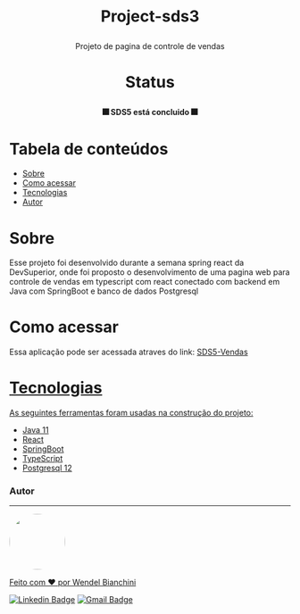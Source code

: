 # <p align="center">Project-sds3

<p align="center">Projeto de pagina de controle de vendas</p>

# <p align="center">Status</p>

<h4 align="center"> 
🎆  SDS5 está concluido  🎆
</h4>


Tabela de conteúdos
=================
<!--ts-->
   * [Sobre](#Sobre)
   * [Como acessar](#Como-acessar)
   * [Tecnologias](#Tecnologias)
   * [Autor](#Autor)
<!--te-->

# Sobre

Esse projeto foi desenvolvido durante a semana spring react da DevSuperior, onde foi proposto o desenvolvimento de uma pagina web para controle de vendas
em typescript com react conectado com backend em Java com SpringBoot e banco de dados Postgresql

# Como acessar

Essa aplicação pode ser acessada atraves do link: <a href="https://dsvendas-wendel.netlify.app"> SDS5-Vendas


# Tecnologias

As seguintes ferramentas foram usadas na construção do projeto: 

- [Java 11](https://www.oracle.com/java/technologies/)
- [React](https://pt-br.reactjs.org/)
- [SpringBoot](https://spring.io/projects/spring-boot)
- [TypeScript](https://www.typescriptlang.org)
- [Postgresql 12](https://www.postgresql.org)

### Autor
---

<a href="https://www.linkedin.com/in/wendelbianchini/">
 <img style="border-radius: 50%;" src="https://avatars.githubusercontent.com/Wendel-Bianchini" width="100px;" alt=""/>
 <br />


Feito com ❤️ por Wendel Bianchini

[![Linkedin Badge](https://img.shields.io/badge/-WendelBianchini-blue?style=flat-square&logo=Linkedin&logoColor=white&link=https://www.linkedin.com/in/wendelbianchini/)](https://www.linkedin.com/in/wendelbianchini/) 
[![Gmail Badge](https://img.shields.io/badge/-wendelbianchini@gmail.com-c14438?style=flat-square&logo=Gmail&logoColor=white&link=mailto:wendelbianchini@gmail.com)](mailto:wendelbianchini@gmail.com)
